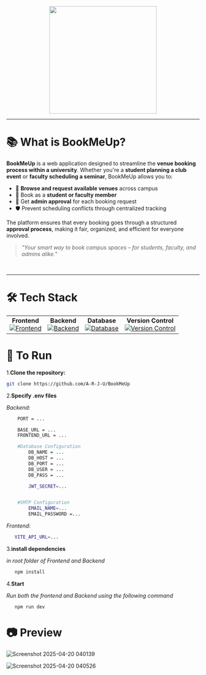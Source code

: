
<p align="center"><img align="center" width="280" src="https://iili.io/31PFGCx.png"/></p>


<hr>

# 📚 What is BookMeUp?

**BookMeUp** is a web application designed to streamline the **venue booking process within a university**. Whether you're a **student planning a club event** or **faculty scheduling a seminar**, BookMeUp allows you to:

- 📅 **Browse and request available venues** across campus  
- 👤 Book as a **student or faculty member**  
- 🔐 Get **admin approval** for each booking request  
- 🛡️ Prevent scheduling conflicts through centralized tracking  

The platform ensures that every booking goes through a structured **approval process**, making it fair, organized, and efficient for everyone involved.

> _"Your smart way to book campus spaces – for students, faculty, and admins alike."_
<br>
<hr>

# 🛠️ Tech Stack

<table align="center">
  <tr>
    <td align="center">
      <strong>Frontend</strong><br>
      <a href="https://skillicons.dev">
        <img src="https://skillicons.dev/icons?i=react,tailwind" alt="Frontend" />
      </a>
    </td>
    <td align="center">
      <strong>Backend</strong><br>
      <a href="https://skillicons.dev">
        <img src="https://skillicons.dev/icons?i=nodejs,express" alt="Backend" />
      </a>
    </td>
    <td align="center">
      <strong>Database</strong><br>
      <a href="https://skillicons.dev">
        <img src="https://skillicons.dev/icons?i=mysql" alt="Database" />
      </a>
    </td>
    <td align="center">
      <strong>Version Control</strong><br>
      <a href="https://skillicons.dev">
        <img src="https://skillicons.dev/icons?i=git,github" alt="Version Control" />
      </a>
    </td>
  </tr>
</table>



# 🎉 To Run

1.**Clone the repository:**

   ```bash
   git clone https://github.com/A-R-J-U/BookMeUp
   ```

2.**Specify .env files**

*Backend*:

```bash
    PORT = ...

    BASE_URL = ...
    FRONTEND_URL = ...

    #Database Configuration
        DB_NAME = ...
        DB_HOST = ...
        DB_PORT = ...
        DB_USER = ...
        DB_PASS = ...

        JWT_SECRET=...


    #SMTP Configuration
        EMAIL_NAME=...
        EMAIL_PASSWORD =...
```
*Frontend*:
```bash
   VITE_API_URL=...
```
3.**install dependencies**

*in root folder of Frontend and Backend*
```bash
   npm install
```
4.**Start**

*Run both the frontend and Backend using the following command*
```bash
   npm run dev 
```
# 📷 Preview
![Screenshot 2025-04-20 040139](https://github.com/user-attachments/assets/b7add441-95e9-4811-8873-7a3e173cba93)

![Screenshot 2025-04-20 040526](https://github.com/user-attachments/assets/65199af1-7624-45f3-88f2-160a59d1dc7c)



